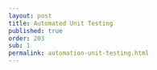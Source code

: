 ```yaml
---
layout: post
title: Automated Unit Testing
published: true
order: 203
sub: 1
permalink: automation-unit-testing.html
---
```

